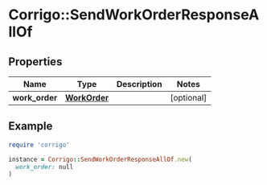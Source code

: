 # Corrigo::SendWorkOrderResponseAllOf

## Properties

| Name | Type | Description | Notes |
| ---- | ---- | ----------- | ----- |
| **work_order** | [**WorkOrder**](WorkOrder.md) |  | [optional] |

## Example

```ruby
require 'corrigo'

instance = Corrigo::SendWorkOrderResponseAllOf.new(
  work_order: null
)
```

